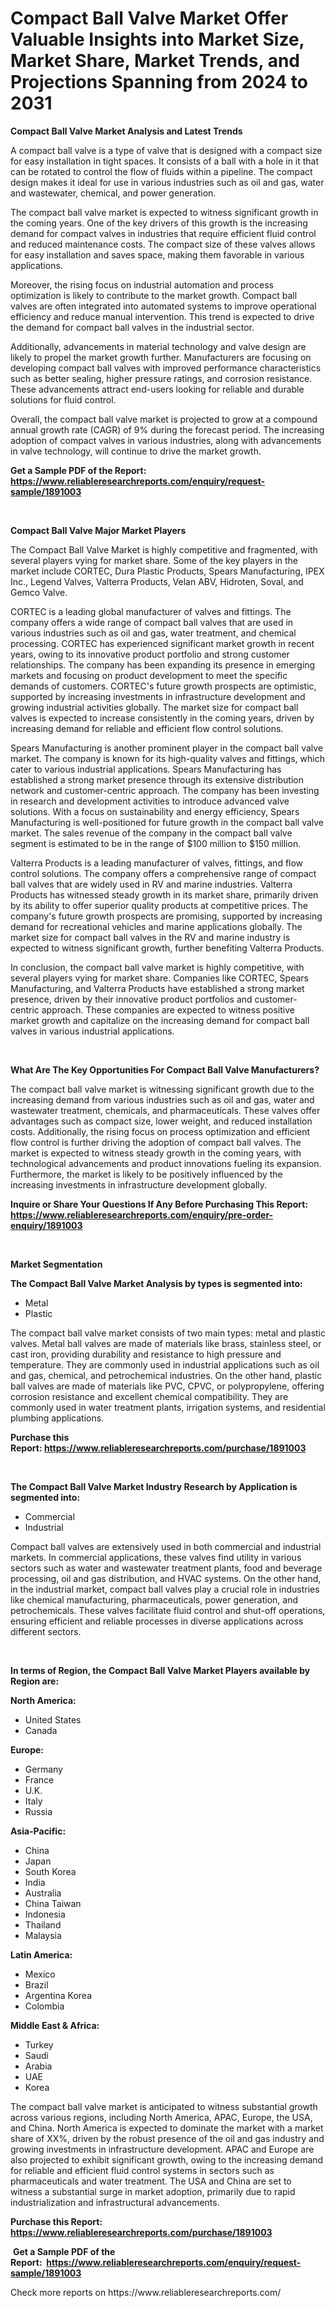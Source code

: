 <p><h1>Compact Ball Valve Market Offer Valuable Insights into Market Size, Market Share, Market Trends, and Projections Spanning from 2024 to 2031</h1></p><p><strong>Compact Ball Valve Market Analysis and Latest Trends</strong></p>
<p><p>A compact ball valve is a type of valve that is designed with a compact size for easy installation in tight spaces. It consists of a ball with a hole in it that can be rotated to control the flow of fluids within a pipeline. The compact design makes it ideal for use in various industries such as oil and gas, water and wastewater, chemical, and power generation.</p><p>The compact ball valve market is expected to witness significant growth in the coming years. One of the key drivers of this growth is the increasing demand for compact valves in industries that require efficient fluid control and reduced maintenance costs. The compact size of these valves allows for easy installation and saves space, making them favorable in various applications.</p><p>Moreover, the rising focus on industrial automation and process optimization is likely to contribute to the market growth. Compact ball valves are often integrated into automated systems to improve operational efficiency and reduce manual intervention. This trend is expected to drive the demand for compact ball valves in the industrial sector.</p><p>Additionally, advancements in material technology and valve design are likely to propel the market growth further. Manufacturers are focusing on developing compact ball valves with improved performance characteristics such as better sealing, higher pressure ratings, and corrosion resistance. These advancements attract end-users looking for reliable and durable solutions for fluid control.</p><p>Overall, the compact ball valve market is projected to grow at a compound annual growth rate (CAGR) of 9% during the forecast period. The increasing adoption of compact valves in various industries, along with advancements in valve technology, will continue to drive the market growth.</p></p>
<p><strong>Get a Sample PDF of the Report:&nbsp; <a href="https://www.reliableresearchreports.com/enquiry/request-sample/1891003">https://www.reliableresearchreports.com/enquiry/request-sample/1891003</a></strong></p>
<p>&nbsp;</p>
<p><strong>Compact Ball Valve Major Market Players</strong></p>
<p><p>The Compact Ball Valve Market is highly competitive and fragmented, with several players vying for market share. Some of the key players in the market include CORTEC, Dura Plastic Products, Spears Manufacturing, IPEX Inc., Legend Valves, Valterra Products, Velan ABV, Hidroten, Soval, and Gemco Valve.</p><p>CORTEC is a leading global manufacturer of valves and fittings. The company offers a wide range of compact ball valves that are used in various industries such as oil and gas, water treatment, and chemical processing. CORTEC has experienced significant market growth in recent years, owing to its innovative product portfolio and strong customer relationships. The company has been expanding its presence in emerging markets and focusing on product development to meet the specific demands of customers. CORTEC's future growth prospects are optimistic, supported by increasing investments in infrastructure development and growing industrial activities globally. The market size for compact ball valves is expected to increase consistently in the coming years, driven by increasing demand for reliable and efficient flow control solutions.</p><p>Spears Manufacturing is another prominent player in the compact ball valve market. The company is known for its high-quality valves and fittings, which cater to various industrial applications. Spears Manufacturing has established a strong market presence through its extensive distribution network and customer-centric approach. The company has been investing in research and development activities to introduce advanced valve solutions. With a focus on sustainability and energy efficiency, Spears Manufacturing is well-positioned for future growth in the compact ball valve market. The sales revenue of the company in the compact ball valve segment is estimated to be in the range of $100 million to $150 million.</p><p>Valterra Products is a leading manufacturer of valves, fittings, and flow control solutions. The company offers a comprehensive range of compact ball valves that are widely used in RV and marine industries. Valterra Products has witnessed steady growth in its market share, primarily driven by its ability to offer superior quality products at competitive prices. The company's future growth prospects are promising, supported by increasing demand for recreational vehicles and marine applications globally. The market size for compact ball valves in the RV and marine industry is expected to witness significant growth, further benefiting Valterra Products.</p><p>In conclusion, the compact ball valve market is highly competitive, with several players vying for market share. Companies like CORTEC, Spears Manufacturing, and Valterra Products have established a strong market presence, driven by their innovative product portfolios and customer-centric approach. These companies are expected to witness positive market growth and capitalize on the increasing demand for compact ball valves in various industrial applications.</p></p>
<p>&nbsp;</p>
<p><strong>What Are The Key Opportunities For Compact Ball Valve Manufacturers?</strong></p>
<p><p>The compact ball valve market is witnessing significant growth due to the increasing demand from various industries such as oil and gas, water and wastewater treatment, chemicals, and pharmaceuticals. These valves offer advantages such as compact size, lower weight, and reduced installation costs. Additionally, the rising focus on process optimization and efficient flow control is further driving the adoption of compact ball valves. The market is expected to witness steady growth in the coming years, with technological advancements and product innovations fueling its expansion. Furthermore, the market is likely to be positively influenced by the increasing investments in infrastructure development globally.</p></p>
<p><strong>Inquire or Share Your Questions If Any Before Purchasing This Report: <a href="https://www.reliableresearchreports.com/enquiry/pre-order-enquiry/1891003">https://www.reliableresearchreports.com/enquiry/pre-order-enquiry/1891003</a></strong></p>
<p>&nbsp;</p>
<p><strong>Market Segmentation</strong></p>
<p><strong>The Compact Ball Valve Market Analysis by types is segmented into:</strong></p>
<p><ul><li>Metal</li><li>Plastic</li></ul></p>
<p><p>The compact ball valve market consists of two main types: metal and plastic valves. Metal ball valves are made of materials like brass, stainless steel, or cast iron, providing durability and resistance to high pressure and temperature. They are commonly used in industrial applications such as oil and gas, chemical, and petrochemical industries. On the other hand, plastic ball valves are made of materials like PVC, CPVC, or polypropylene, offering corrosion resistance and excellent chemical compatibility. They are commonly used in water treatment plants, irrigation systems, and residential plumbing applications.</p></p>
<p><strong>Purchase this Report:&nbsp;<a href="https://www.reliableresearchreports.com/purchase/1891003">https://www.reliableresearchreports.com/purchase/1891003</a></strong></p>
<p>&nbsp;</p>
<p><strong>The Compact Ball Valve Market Industry Research by Application is segmented into:</strong></p>
<p><ul><li>Commercial</li><li>Industrial</li></ul></p>
<p><p>Compact ball valves are extensively used in both commercial and industrial markets. In commercial applications, these valves find utility in various sectors such as water and wastewater treatment plants, food and beverage processing, oil and gas distribution, and HVAC systems. On the other hand, in the industrial market, compact ball valves play a crucial role in industries like chemical manufacturing, pharmaceuticals, power generation, and petrochemicals. These valves facilitate fluid control and shut-off operations, ensuring efficient and reliable processes in diverse applications across different sectors.</p></p>
<p>&nbsp;</p>
<p><strong>In terms of Region, the Compact Ball Valve Market Players available by Region are:</strong></p>
<p>
    <p> <strong> North America: </strong>
        <ul>
            <li>United States</li>
            <li>Canada</li>
        </ul>
        </p> 
    <p> <strong> Europe: </strong>
        <ul>
            <li>Germany</li>
            <li>France</li>
            <li>U.K.</li>
            <li>Italy</li>
            <li>Russia</li>
        </ul>
        </p> 
    <p> <strong> Asia-Pacific: </strong>
        <ul>
            <li>China</li>
            <li>Japan</li>
            <li>South Korea</li>
            <li>India</li>
            <li>Australia</li>
            <li>China Taiwan</li>
            <li>Indonesia</li>
            <li>Thailand</li>
            <li>Malaysia</li>
        </ul>
        </p> 
    <p> <strong> Latin America: </strong>
        <ul>
            <li>Mexico</li>
            <li>Brazil</li>
            <li>Argentina Korea</li>
            <li>Colombia</li>
        </ul>
        </p> 
    <p> <strong> Middle East & Africa: </strong>
        <ul>
            <li>Turkey</li>
            <li>Saudi</li>
            <li>Arabia</li>
            <li>UAE</li>
            <li>Korea</li>
        </ul>
    </p>
    </p>
<p><p>The compact ball valve market is anticipated to witness substantial growth across various regions, including North America, APAC, Europe, the USA, and China. North America is expected to dominate the market with a market share of XX%, driven by the robust presence of the oil and gas industry and growing investments in infrastructure development. APAC and Europe are also projected to exhibit significant growth, owing to the increasing demand for reliable and efficient fluid control systems in sectors such as pharmaceuticals and water treatment. The USA and China are set to witness a substantial surge in market adoption, primarily due to rapid industrialization and infrastructural advancements.</p></p>
<p><strong>Purchase this Report: <a href="https://www.reliableresearchreports.com/purchase/1891003">https://www.reliableresearchreports.com/purchase/1891003</a></strong></p>
<p>&nbsp;<strong>Get a Sample PDF of the Report:&nbsp;&nbsp;<a href="https://www.reliableresearchreports.com/enquiry/request-sample/1891003">https://www.reliableresearchreports.com/enquiry/request-sample/1891003</a></strong></p>
<p><strong></strong></p>
<p>Check more reports on https://www.reliableresearchreports.com/</p>